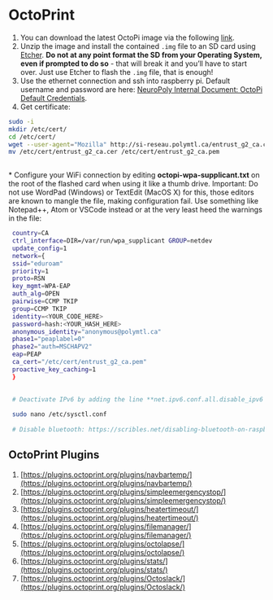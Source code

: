 # OctoPrint

1. You can download the latest OctoPi image via the following [link](https://octopi.octoprint.org/latest).
2. Unzip the image and install the contained `.img` file to an SD card using [Etcher](https://etcher.io/). **Do not at any point format the SD from your Operating System, even if prompted to do so** - that will break it and you’ll have to start over. Just use Etcher to flash the `.img` file, that is enough!
3. Use the ethernet connection and ssh into raspberry pi. Default username and password are here:  [NeuroPoly Internal Document: OctoPi Default Credentials](https://docs.google.com/document/d/13iNhiBKYZWT9ytsvYeeYV4FJn6Wn00q9Ctka7toMV08/edit#heading=h.m20wwwmvvmjb).
4. Get certificate:

```bash
sudo -i
mkdir /etc/cert/
cd /etc/cert/
wget --user-agent="Mozilla" http://si-reseau.polymtl.ca/entrust_g2_ca.cer
mv /etc/cert/entrust_g2_ca.cer /etc/cert/entrust_g2_ca.pem
 
```

\* Configure your WiFi connection by editing **octopi-wpa-supplicant.txt** on the root of the flashed card when using it like a thumb drive. Important: Do not use WordPad \(Windows\) or TextEdit \(MacOS X\) for this, those editors are known to mangle the file, making configuration fail. Use something like Notepad++, Atom or VSCode instead or at the very least heed the warnings in the file:

```bash
 country=CA
 ctrl_interface=DIR=/var/run/wpa_supplicant GROUP=netdev
 update_config=1
 network={
 ssid="eduroam"
 priority=1
 proto=RSN
 key_mgmt=WPA-EAP
 auth_alg=OPEN
 pairwise=CCMP TKIP
 group=CCMP TKIP
 identity=<YOUR_CODE_HERE>
 password=hash:<YOUR_HASH_HERE>
 anonymous_identity="anonymous@polymtl.ca"
 phase1="peaplabel=0"
 phase2="auth=MSCHAPV2"
 eap=PEAP
 ca_cert="/etc/cert/entrust_g2_ca.pem"
 proactive_key_caching=1
 }
 
 
 # Deactivate IPv6 by adding the line **net.ipv6.conf.all.disable_ipv6 = 1** in:
```

```bash
 sudo nano /etc/sysctl.conf
 
 # Disable bluetooth: https://scribles.net/disabling-bluetooth-on-raspberry-pi/
```

## **OctoPrint Plugins**

1. [https://plugins.octoprint.org/plugins/navbartemp/](https://plugins.octoprint.org/plugins/navbartemp/)
2. [https://plugins.octoprint.org/plugins/simpleemergencystop/](https://plugins.octoprint.org/plugins/simpleemergencystop/)
3. [https://plugins.octoprint.org/plugins/heatertimeout/](https://plugins.octoprint.org/plugins/heatertimeout/)
4. [https://plugins.octoprint.org/plugins/filemanager/](https://plugins.octoprint.org/plugins/filemanager/)
5. [https://plugins.octoprint.org/plugins/octolapse/](https://plugins.octoprint.org/plugins/octolapse/)
6. [https://plugins.octoprint.org/plugins/stats/](https://plugins.octoprint.org/plugins/stats/)
7. [https://plugins.octoprint.org/plugins/Octoslack/](https://plugins.octoprint.org/plugins/Octoslack/)

